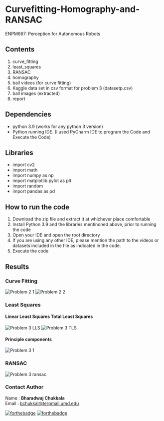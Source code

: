 # Curvefitting-Homography-and-RANSAC
ENPM667: Perception for Autonomous Robots

## Contents
1. curve_fitting
2. least_squares
3. RANSAC
4. homography
5. ball videos (for curve fitting)
6. Kaggle data set in csv format for problem 3 (datasetp.csv)
7. ball images (extracted)
8. report

## Dependencies
- python 3.9 (works for any python 3 version)
- Python running IDE. (I used PyCharm IDE to program the Code and Execute the Code)

## Libraries
- import cv2
- import math
- import numpy as np
- import matplotlib.pylot as plt
- import random
- import pandas as pd

## How to run the code
1. Download the zip file and extract it at whichever place comfortable
2. Install Python 3.9 and the libraries mentinoned above, prior to running the code
3. Open your IDE and open the root directory
4. If you are using any other IDE, please mention the path to the videos or datasets included in the file as indicated in the code. 
5. Execute the code 

## Results
### Curve Fitting
![Problem 2 1](https://user-images.githubusercontent.com/106445479/192194107-27d973a3-69fb-4ad5-b1d7-f673447c7cbb.png) ![Problem 2 2](https://user-images.githubusercontent.com/106445479/192194157-e72854d4-7323-47dd-bffc-f8763b83aa5a.png)

### Least Squares                      
#### Linear Least Squares                                                                  Total Least Squares
![Problem 3 LLS](https://user-images.githubusercontent.com/106445479/192194218-b29d7c98-9b65-40ef-92f6-920c579231e3.png) ![Problem 3 TLS](https://user-images.githubusercontent.com/106445479/192194269-20c33fac-d2e5-4afc-beb4-27750d848a5a.png)
#### Principle components
![Problem 3 1](https://user-images.githubusercontent.com/106445479/192194308-3e1bedc5-37bd-46df-b534-af897cc22733.png)

### RANSAC
![Problem 3 ransac](https://user-images.githubusercontent.com/106445479/192194341-dec40e7b-25bd-4e52-929c-308ad287ba99.png)


### Contact Author

Name : __Bharadwaj Chukkala__ <br>
Email : bchukkal@terpmail.umd.edu <br>

[![forthebadge](https://forthebadge.com/images/badges/made-with-python.svg)](https://forthebadge.com)
[![forthebadge](https://forthebadge.com/images/badges/for-robots.svg)](https://forthebadge.com)

